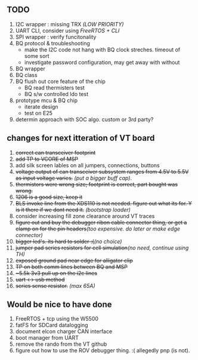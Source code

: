 ## TODO
1. I2C wrapper : missing TRX _(LOW PRIORITY)_
1. UART CLI, consider using _FreeRTOS + CLI_
1. SPI wrapper : verify funcitonality
1. BQ protocol & troubleshooting
	- make the I2C code not hang with BQ clock streches. timeout of some sort
	- investigate password configuration, may get away with without
1. BQ wrapper
1. BQ class
1. BQ flush out core feature of the chip
	- BQ read thermisters test
	- BQ s/w controlled ldo test
1. prototype mcu & BQ chip
	- iterate design
	- test on E25
1. determin approach with SOC algo. custom or 3rd party?

## changes for next itteration of VT board
1. <s>correct can transceiver footprint</s>
1. <s>add TP to VCORE of MSP</s>
1. add silk screen lables on all jumpers, connections, buttons
1. <s>voltage output of can transceiver subsystem ranges from 4.5V to 5.5V as input voltage varies.</s> _(put a bigger buff cap)_.
1. <s>thermistors were wrong size; footprint is correct, part bought was wrong.</s>
1. <s>1206 is a good size, keep it</s>
1. <s>BLS invoke line from the XDS110 is not needed. figure out what its for. Y is it there if we dont need it.</s> _(bootstrap loader)_
1. consider increasing fill zone clearance around VT traces
1. <s>figure out and buy the debugger ribon cable connector thing, or get a clamp on for the pin headers</s>_(too expensive. do later or make edge connector)_
1. <s>bigger led's. its hard to solder :(</s>_(no choice)_
1. <s>jumper pad series resistors for cell simulation</s>_(no need, continue using TH)_
1. <s>exposed ground pad near edge for alligator clip</s>
1. <s>TP on both comm lines between BQ and MSP</s>
1. <s>~5.5k 3v3 pull up on the i2c lines</s>
1. <s>uart <-> usb method</s>
1. <s>series sense resistor.</s> _(max 65A)_

## Would be nice to have done
1. FreeRTOS + tcp using the W5500
1. fatFS for SDCard datalogging
1. document elcon charger CAN interface
1. boot manager from UART
1. remove the rando from the VT github
1. figure out how to use the ROV debugger thing. :( allegedly pnp (is not).
